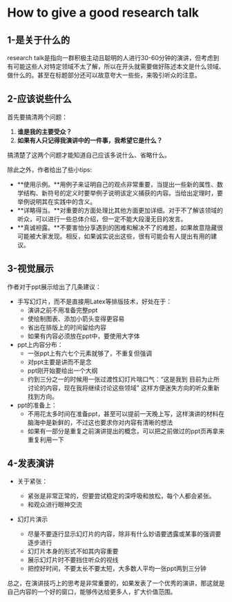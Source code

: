 # How to give a good research talk

## 1-是关于什么的

research talk是指向一群积极主动且聪明的人进行30-60分钟的演讲，但考虑到有可能这些人对特定领域不太了解，所以在开头就需要做好陈述本文是什么领域、做什么的。甚至在标题部分还可以故意夸大一些些，来吸引听众的注意。



## 2-应该说些什么

首先要搞清两个问题：

1. **谁是我的主要受众？**
2. **如果有人只记得我演讲中的一件事，我希望它是什么？**

搞清楚了这两个问题才能知道自己应该多说什么、省略什么。

除此之外，作者给出了些小tips:

- **使用示例。**用例子来证明自己的观点非常重要，当提出一些新的属性、数学结构、新符号的定义时要举例子说明该定义捕获的内容。当给出定理时，要举例说明其在实践中的含义。
- **详略得当。**对重要的方面处理比其他方面更加详细。对于不了解该领域的听众，可以进行一些总体介绍，但一定不能大段漫无目的发言。
- **真诚袒露。**不要害怕分享遇到的困难和解决不了的难题，如果故意隐藏很可能被大家发现。相反，如果诚实说出这些，很有可能会有人提出有用的建议。



## 3-视觉展示

作者对于ppt展示给出了几条建议：

- 手写幻灯片，而不是直接用Latex等排版技术，好处在于：
  - 演讲之前不用准备完整ppt
  - 使绘制图表、添加小箭头变得更容易
  - 省出在排版上的时间留给内容
  - 如果有内容必须放在ppt中，要使用大字体
- ppt上内容分布：
  - 一张ppt上有六七个元素就够了，不重复但强调
  - 对ppt主要是讲而不是念
  - ppt刚开始要给出一个大纲
  - 约到三分之一的时候用一张过渡性幻灯片喘口气：“这是我到 ⽬前为⽌所讨论的内容，现在我将继续讨论这些领域”  这样方便迷失方向的听众重新找到方向。
- ppt的准备上：
  - 不用花太多时间在准备ppt，甚至可以提前一天晚上写，这样演讲的材料在脑海中是新鲜的，不过这也要求你对内容有清晰的想法
  - 如果有一部分是重复之前演讲提出的概念，可以把之前做过的ppt页再拿来重复利用一下



## 4-发表演讲

- 关于紧张：
  - 紧张是非常正常的，但要尝试稳定的深呼吸和放松，每个人都会紧张。
  - 和观众进行眼神交流

- 幻灯片演示
  - 尽量不要逐行显示幻灯片的内容，除非有什么妙语要透露或某事的强调要逐步进行
  - 幻灯片本身的形式不如其内容重要
  - 展示幻灯片时不要挡住听众的视线
  - 把控好时间，不要太长不要太短，大多数人平均一张ppt两到三分钟



总之，在演讲技巧上的思考是非常重要的，如果发表了一个优秀的演讲，那这就是自己内容的一个好的窗口，能够传达给更多人，扩大价值范围。